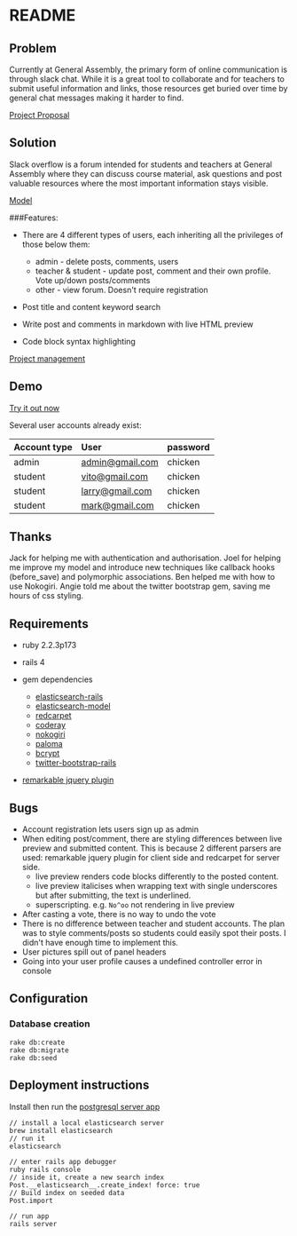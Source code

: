 # README

## Problem

Currently at General Assembly, the primary form of online communication is through slack chat. While it is a great tool to collaborate and for teachers to submit useful information and links, those resources get buried over time by general chat messages making it harder to find.

[Project Proposal](https://docs.google.com/presentation/d/1HWT0R8dTn3akpUkuyHaLjJ5UCalPNXmWz3L3Y7SDDt8/edit?usp=sharing)

## Solution

Slack overflow is a forum intended for students and teachers at General Assembly where they can discuss course material, ask questions and post valuable resources where the most important information stays visible.

[Model](https://drive.google.com/file/d/0B6JIIawp8JvsZWF5aUg5WDdhX3M/view?usp=sharing)

###Features:

* There are 4 different types of users, each inheriting all the privileges of those below them:
  * admin - delete posts, comments, users
  * teacher & student - update post, comment and their own profile. Vote up/down posts/comments
  * other - view forum. Doesn't require registration

* Post title and content keyword search

* Write post and comments in markdown with live HTML preview

* Code block syntax highlighting

[Project management](https://docs.google.com/spreadsheets/d/1fm6DrK3tP9h6d8XQxEvHuuvlaWYrqTgvSJExGRNU9k8/edit?usp=sharing)

## Demo

[Try it out now](https://slack-overflow-app.herokuapp.com/)

Several user accounts already exist:

Account type | User | password
:----- | :--- | :-----
admin | admin@gmail.com | chicken
student | vito@gmail.com | chicken
student | larry@gmail.com | chicken
student | mark@gmail.com | chicken

## Thanks

Jack for helping me with authentication and authorisation. Joel for helping me improve my model and introduce new techniques like callback hooks (before_save) and polymorphic associations. Ben helped me with how to use Nokogiri. Angie told me about the twitter bootstrap gem, saving me hours of css styling.

## Requirements

* ruby 2.2.3p173

* rails 4

* gem dependencies
  * [elasticsearch-rails](https://github.com/elastic/elasticsearch-rails/tree/master/elasticsearch-rails)
  * [elasticsearch-model](https://github.com/elastic/elasticsearch-rails/tree/master/elasticsearch-model)
  * [redcarpet](https://github.com/vmg/redcarpet)
  * [coderay](https://github.com/rubychan/coderay)
  * [nokogiri](https://github.com/sparklemotion/nokogiri)
  * [paloma](https://github.com/kbparagua/paloma)
  * [bcrypt](https://github.com/codahale/bcrypt-ruby)
  * [twitter-bootstrap-rails](https://github.com/seyhunak/twitter-bootstrap-rails)

* [remarkable jquery plugin](https://github.com/jonschlinkert/remarkable)

## Bugs

* Account registration lets users sign up as admin
* When editing post/comment, there are styling differences between live preview and submitted content. This is because 2 different parsers are used: remarkable jquery plugin for client side and redcarpet for server side.
  * live preview renders code blocks differently to the posted content.
  * live preview italicises when wrapping text with single underscores but after submitting, the text is underlined.
  * superscripting. e.g. `No^oo` not rendering in live preview
* After casting a vote, there is no way to undo the vote
* There is no difference between teacher and student accounts. The plan was to style comments/posts so students could easily spot their posts. I didn't have enough time to implement this.
* User pictures spill out of panel headers
* Going into your user profile causes a undefined controller error in console

## Configuration

### Database creation

```
rake db:create
rake db:migrate
rake db:seed
```

## Deployment instructions
Install then run the [postgresql server app](http://postgresapp.com/)

```
// install a local elasticsearch server
brew install elasticsearch
// run it
elasticsearch

// enter rails app debugger
ruby rails console
// inside it, create a new search index
Post.__elasticsearch__.create_index! force: true
// Build index on seeded data
Post.import

// run app
rails server

```